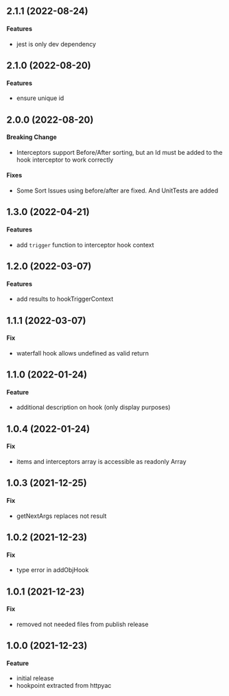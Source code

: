 ## 2.1.1 (2022-08-24)

#### Features

- jest is only dev dependency

## 2.1.0 (2022-08-20)

#### Features

- ensure unique id

## 2.0.0 (2022-08-20)

#### Breaking Change

- Interceptors support Before/After sorting, but an Id must be added to the hook interceptor to work correctly

#### Fixes

- Some Sort Issues using before/after are fixed. And UnitTests are added

## 1.3.0 (2022-04-21)

#### Features

- add `trigger` function to interceptor hook context

## 1.2.0 (2022-03-07)

#### Features

- add results to hookTriggerContext

## 1.1.1 (2022-03-07)

#### Fix

- waterfall hook allows undefined as valid return


## 1.1.0 (2022-01-24)

#### Feature

- additional description on hook (only display purposes)

## 1.0.4 (2022-01-24)

#### Fix

- items and interceptors array is accessible as readonly Array

## 1.0.3 (2021-12-25)

#### Fix

- getNextArgs replaces not result

## 1.0.2 (2021-12-23)

#### Fix

- type error in addObjHook

## 1.0.1 (2021-12-23)

#### Fix

- removed not needed files from publish release

## 1.0.0 (2021-12-23)

#### Feature

- initial release
- hookpoint extracted from httpyac
